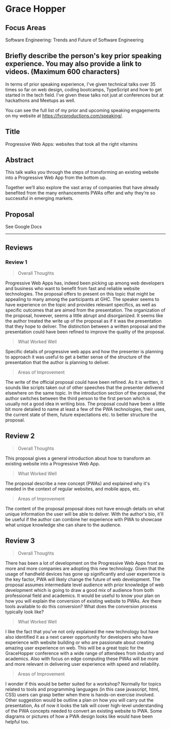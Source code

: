 # Grace Hopper

## Focus Areas

Software Engineering:
Trends and Future of Software Engineering

## Briefly describe the person's key prior speaking experience. You may also provide a link to videos. (Maximum 600 characters)

In terms of prior speaking experience, I've given technical talks over 35 times so far on web design, coding bootcamps, TypeScript and how to get started in the tech field. I've given these talks not just at conferences but at hackathons and Meetups as well.

You can see the full list of my prior and upcoming speaking engagements on my website at https://fvcproductions.com/speaking/.

## Title

Progressive Web Apps: websites that took all the right vitamins

## Abstract

This talk walks you through the steps of transforming an existing website into a Progressive Web App from the bottom up.

Together we’ll also explore the vast array of companies that have already benefited from the many enhancements PWAs offer and why they’re so successful in emerging markets.

## Proposal

See Google Docs

---

## Reviews

### Review 1

> Overall Thoughts

Progressive Web Apps has, indeed been picking up among web developers and business who want to benefit from fast and reliable website technologies. The proposal offers to present on this topic that might be appealing to many among the participants at GHC. The speaker seems to have experience on the topic and provides relevant specifics, as well as specific outcomes that are aimed from the presentation. The organization of the proposal, however, seems a little abrupt and disorganized. It seems like the author treated the write up of the proposal as if it was the presentation that they hope to deliver. The distinction between a written proposal and the presentation could have been refined to improve the quality of the proposal.

> What Worked Well

Specific details of progressive web apps and how the presenter is planning to approach it was useful to get a better sense of the structure of the presentation that the author is planning to deliver.

> Areas of Improvement

The write of the official proposal could have been refined. As it is written, it sounds like scripts taken out of other speeches that the presenter delivered elsewhere on the same topic. In the introduction section of the proposal, the author switches between the third person to the first person which is usually not a good idea in writing bios. The proposal could have been a little bit more detailed to name at least a few of the PWA technologies, their uses, the current state of them, future expectations etc. to better structure the proposal.

## Review 2

> Overall Thoughts

This proposal gives a general introduction about how to transform an existing website into a Progressive Web App.

> What Worked Well

The proposal describe a new concept (PWAs) and explained why it's needed in the context of regular websites, and mobile apps, etc.

> Areas of Improvement

The content of the proposal proposal does not have enough details on what unique information the user will be able to deliver.
With the author's bio, it'll be useful if the author can combine her experience with PWA to showcase what unique knowledge she can share to the audience.

## Review 3

> Overall Thoughts

There has been a lot of development on the Progressive Web Apps front as more and more companies are adopting this new technology. Given that the usage of handheld devices has gone up significantly and user experience is the key factor, PWA will likely change the future of web development. The proposal assumes intermediate level audience with prior knowledge of web development which is going to draw a good mix of audience from both professional field and academics. It would be useful to know your plan on how you will explain the conversion of existing website to PWAs. Are there tools available to do this conversion? What does the conversion process typically look like?

> What Worked Well

I like the fact that you've not only explained the new technology but have also identified it as a next career opportunity for developers who have experience with website building or who are passionate about creating amazing user experience on web. This will be a great topic for the GraceHopper conference with a wide range of attendees from industry and academics. Also with focus on edge computing these PWAs will be more and more relevant in delivering user experience with speed and reliability.

> Areas of Improvement

I wonder if this would be better suited for a workshop? Normally for topics related to tools and programming languages (in this case javascript, html, CSS) users can grasp better when there is hands-on exercise involved. Other suggestion would be outline a plan on how you will carry out the presentation, As of now it looks the talk will cover high-level understanding of the PWA concepts needed to convert an existing website to PWA. Some diagrams or pictures of how a PWA design looks like would have been helpful too.
